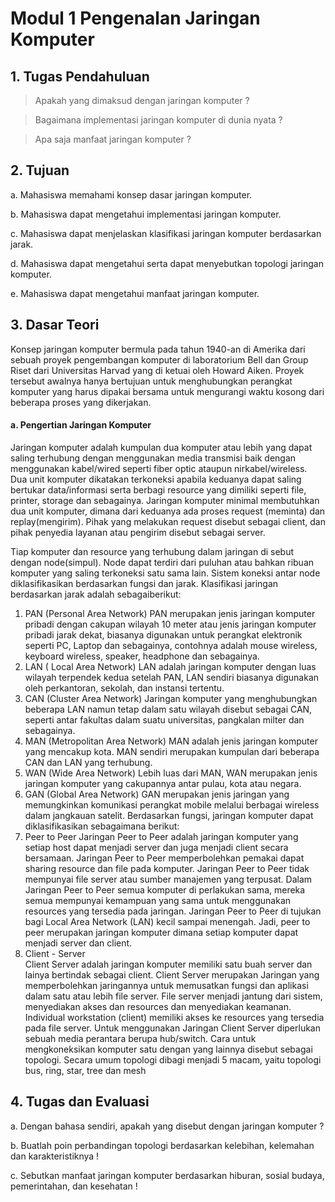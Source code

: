 # Modul 1 Pengenalan Jaringan Komputer
## 1. Tugas Pendahuluan
> Apakah yang dimaksud dengan jaringan komputer ?

> Bagaimana implementasi jaringan komputer di dunia nyata ?

> Apa saja manfaat jaringan komputer ?
## 2.	Tujuan
a.	Mahasiswa memahami konsep dasar jaringan komputer.

b.	Mahasiswa dapat mengetahui implementasi jaringan komputer.

c.	Mahasiswa dapat menjelaskan klasifikasi jaringan komputer berdasarkan jarak.

d.	Mahasiswa dapat mengetahui serta dapat menyebutkan topologi jaringan komputer.

e.	Mahasiswa dapat mengetahui manfaat jaringan komputer.
## 3.	Dasar Teori
Konsep jaringan komputer bermula pada tahun 1940-an di Amerika dari sebuah proyek pengembangan komputer di laboratorium Bell dan Group Riset dari Universitas Harvad yang di ketuai oleh Howard Aiken. Proyek tersebut awalnya hanya bertujuan untuk menghubungkan perangkat komputer yang harus dipakai bersama untuk mengurangi waktu kosong dari beberapa proses yang dikerjakan. 
#### a.	Pengertian Jaringan Komputer
Jaringan komputer adalah kumpulan dua komputer atau lebih yang dapat saling terhubung dengan menggunakan media transmisi baik dengan menggunakan kabel/wired seperti fiber optic ataupun nirkabel/wireless. Dua unit komputer dikatakan terkoneksi apabila keduanya dapat saling bertukar data/informasi serta berbagi resource yang dimiliki seperti file, printer, storage dan sebagainya.  Jaringan komputer  minimal membutuhkan dua unit komputer, dimana dari keduanya ada proses request (meminta) dan replay(mengirim). Pihak yang melakukan request disebut sebagai client, dan pihak penyedia layanan atau pengirim disebut sebagai server.
 
Tiap komputer dan resource yang terhubung dalam jaringan di sebut dengan node(simpul). Node dapat terdiri dari puluhan atau bahkan ribuan komputer yang saling terkoneksi satu sama lain. Sistem koneksi antar node diklasifikasikan berdasarkan fungsi dan jarak. Klasifikasi jaringan berdasarkan jarak adalah sebagaiberikut:
1.	PAN (Personal Area Network)
PAN merupakan jenis jaringan komputer pribadi dengan cakupan wilayah 10 meter atau jenis jaringan komputer pribadi jarak dekat, biasanya digunakan untuk perangkat elektronik seperti PC, Laptop  dan sebagainya, contohnya adalah mouse wireless, keyboard wireless, speaker, headphone dan sebagainya.
2.	LAN ( Local Area Network)
LAN adalah jaringan komputer dengan luas wilayah terpendek kedua setelah PAN, LAN sendiri biasanya digunakan oleh perkantoran, sekolah, dan instansi tertentu.
3.	CAN (Cluster Area Network)
Jaringan komputer yang menghubungkan beberapa LAN namun tetap dalam satu wilayah disebut sebagai CAN, seperti antar fakultas dalam suatu universitas, pangkalan milter dan sebagainya.
4.	MAN (Metropolitan Area Network)
MAN adalah jenis jaringan komputer yang mencakup kota. MAN sendiri merupakan kumpulan dari beberapa CAN dan LAN yang terhubung.
5.	WAN (Wide Area Network)
Lebih luas dari MAN, WAN merupakan jenis jaringan komputer  yang cakupannya antar pulau, kota atau negara. 
6.	GAN (Global Area Network)
GAN merupakan jenis jaringan yang memungkinkan komunikasi perangkat mobile melalui berbagai wireless dalam jangkauan satelit.
Berdasarkan fungsi, jaringan komputer dapat diklasifikasikan sebagaimana berikut:
1.	Peer to Peer
Jaringan Peer to Peer adalah jaringan komputer yang setiap host dapat menjadi server dan juga menjadi client secara bersamaan. Jaringan Peer to Peer memperbolehkan pemakai dapat sharing resource dan file pada komputer. Jaringan Peer to Peer tidak mempunyai file server atau sumber manajemen yang terpusat. Dalam Jaringan Peer to Peer semua komputer di perlakukan sama, mereka semua mempunyai kemampuan yang sama untuk menggunakan resources yang tersedia pada jaringan. Jaringan Peer to Peer di tujukan bagi Local Area Network (LAN) kecil sampai menengah. Jadi, peer to peer merupakan jaringan komputer dimana setiap komputer dapat menjadi server dan client.
2.	Client - Server  
Client Server adalah jaringan komputer memiliki satu buah server dan lainya bertindak sebagai client. Client Server merupakan Jaringan yang memperbolehkan jaringannya untuk memusatkan fungsi dan aplikasi dalam satu atau lebih file server.
File server menjadi jantung dari sistem, menyediakan akses dan resources dan menyediakan keamanan. Individual workstation (client) memiliki akses ke resources yang tersedia pada file server. Untuk menggunakan Jaringan Client Server diperlukan sebuah media perantara berupa hub/switch.
 Cara untuk mengkoneksikan komputer satu dengan yang lainnya disebut sebagai topologi. Secara umum topologi dibagi menjadi 5 macam, yaitu topologi bus, ring, star, tree dan mesh
## 4.	Tugas dan Evaluasi
a.	Dengan bahasa sendiri, apakah yang disebut dengan jaringan komputer ?

b.	Buatlah poin perbandingan topologi berdasarkan kelebihan, kelemahan dan karakteristiknya !

c.	Sebutkan manfaat jaringan komputer berdasarkan hiburan, sosial budaya, pemerintahan, dan kesehatan !
